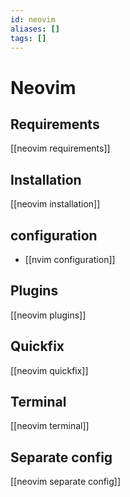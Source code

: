 ```yaml
---
id: neovim
aliases: []
tags: []
---
```


# Neovim

## Requirements

[[neovim requirements]]

## Installation

[[neovim installation]]

## configuration

- [[nvim configuration]]

## Plugins

[[neovim plugins]]

## Quickfix

[[neovim quickfix]]

## Terminal

[[neovim terminal]]

## Separate config

[[neovim separate config]]

